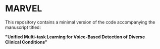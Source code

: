 # MARVEL

This repository contains a minimal version of the code accompanying the manuscript titled:

**"Unified Multi-task Learning for Voice-Based Detection of Diverse Clinical Conditions"**
